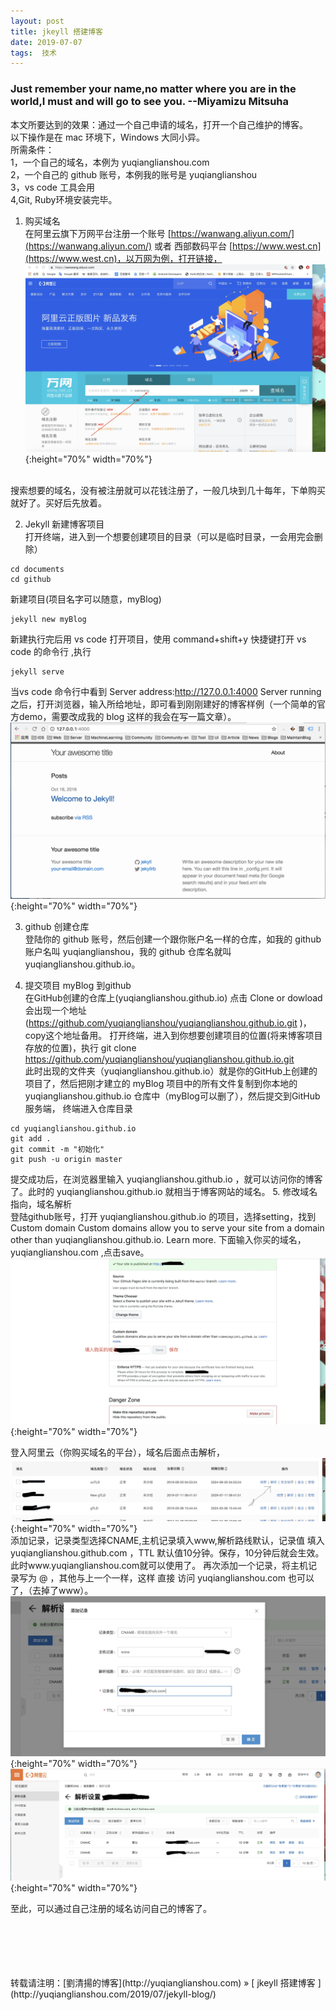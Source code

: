 ```yaml
---
layout: post  
title: jkeyll 搭建博客 
date: 2019-07-07  
tags:  技术
---
```

### Just remember your name,no matter where you are in the world,I must and will go to see you.      --Miyamizu Mitsuha  


本文所要达到的效果：通过一个自己申请的域名，打开一个自己维护的博客。  
以下操作是在 mac 环境下，Windows 大同小异。    
所需条件：  
1，一个自己的域名，本例为 yuqianglianshou.com  
2，一个自己的 github 账号，本例我的账号是 yuqianglianshou  
3，vs code 工具会用    
4,Git, Ruby环境安装完毕。

1. 购买域名  
在阿里云旗下万网平台注册一个账号  [https://wanwang.aliyun.com/](https://wanwang.aliyun.com/)  或者 西部数码平台 [https://www.west.cn](https://www.west.cn)，以万网为例，打开链接，
![](/images/posts/jekyll_blog/wanwang1.webp){:height="70%" width="70%"}   
<br/>
搜索想要的域名，没有被注册就可以花钱注册了，一般几块到几十每年，下单购买就好了。买好后先放着。

2. Jekyll 新建博客项目  
打开终端，进入到一个想要创建项目的目录（可以是临时目录，一会用完会删除）  
```
cd documents
cd github
```
新建项目(项目名字可以随意，myBlog)
```
jekyll new myBlog
```
新建执行完后用 vs code 打开项目，使用 command+shift+y 快捷键打开 vs code 的命令行 ,执行  
```
jekyll serve
```
当vs code 命令行中看到 Server address:http://127.0.0.1:4000  Server running 之后，打开浏览器，输入所给地址，即可看到刚刚建好的博客样例（一个简单的官方demo，需要改成我的 blog 这样的我会在写一篇文章）。
<br/>
![](/images/posts/jekyll_blog/image1.webp){:height="70%" width="70%"}
<br/>

3. github 创建仓库  
登陆你的 github 账号，然后创建一个跟你账户名一样的仓库，如我的 github 账户名叫 yuqianglianshou，我的 github 仓库名就叫 yuqianglianshou.github.io。

4. 提交项目 myBlog 到github  
在GitHub创建的仓库上(yuqianglianshou.github.io) 点击 Clone or dowload 会出现一个地址(https://github.com/yuqianglianshou/yuqianglianshou.github.io.git )，copy这个地址备用。
打开终端，进入到你想要创建项目的位置(将来博客项目存放的位置)，执行
git clone https://github.com/yuqianglianshou/yuqianglianshou.github.io.git  
此时出现的文件夹（yuqianglianshou.github.io）就是你的GitHub上创建的项目了，然后把刚才建立的 myBlog 项目中的所有文件复制到你本地的 yuqianglianshou.github.io 仓库中（myBlog可以删了），然后提交到GitHub服务端，
终端进入仓库目录  
```
cd yuqianglianshou.github.io
git add .
git commit -m "初始化"
git push -u origin master 
``` 
提交成功后，在浏览器里输入 yuqianglianshou.github.io ，就可以访问你的博客了。此时的 yuqianglianshou.github.io 就相当于博客网站的域名。
5. 修改域名指向，域名解析  
登陆github账号，打开 yuqianglianshou.github.io 的项目，选择setting，找到
Custom domain
Custom domains allow you to serve your site from a domain other than yuqianglianshou.github.io. Learn more.
下面输入你买的域名，yuqianglianshou.com ,点击save。
<br/>
![](/images/posts/jekyll_blog/github.webp){:height="70%" width="70%"} 
<br/>

登入阿里云（你购买域名的平台），域名后面点击解析，
<br/>
![](/images/posts/jekyll_blog/wanwang2.webp){:height="70%" width="70%"} 
<br/>
添加记录，记录类型选择CNAME,主机记录填入www,解析路线默认，记录值 填入 yuqianglianshou.github.com ，TTL 默认值10分钟。保存，10分钟后就会生效。此时www.yuqianglianshou.com就可以使用了。
再次添加一个记录，将主机记录写为 @ ，其他与上一个一样，这样 直接 访问 yuqianglianshou.com 也可以了，（去掉了www）。
<br/>
![](/images/posts/jekyll_blog/wanwang3.webp){:height="70%" width="70%"} 
<br/>
![](/images/posts/jekyll_blog/wanwang4.webp){:height="70%" width="70%"} 
<br/>

至此，可以通过自己注册的域名访问自己的博客了。









<br/> 
<br/> 
<br/> 
<br/> 
<br/> 
转载请注明：[劉清揚的博客](http://yuqianglianshou.com) » [ jkeyll 搭建博客 ](http://yuqianglianshou.com/2019/07/jekyll-blog/)  
<br/>